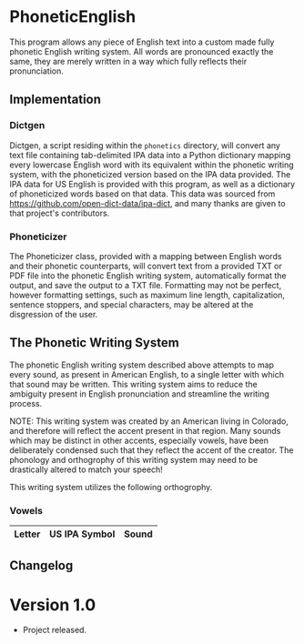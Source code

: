 # PhoneticEnglish
This program allows any piece of English text into a custom made fully phonetic English writing system. All words are pronounced exactly the same, they are merely written in a way which fully reflects their pronunciation.

## Implementation
 
### Dictgen
Dictgen, a script residing within the `phonetics` directory, will convert any text file containing tab-delimited IPA data into a Python dictionary mapping every lowercase English word with its equivalent within the phonetic writing system, with the phoneticized version based on the IPA data provided. The IPA data for US English is provided with this program, as well as a dictionary of phoneticized words based on that data. This data was sourced from <https://github.com/open-dict-data/ipa-dict>, and many thanks are given to that project's contributors.

### Phoneticizer
The Phoneticizer class, provided with a mapping between English words and their phonetic counterparts, will convert text from a provided TXT or PDF file into the phonetic English writing system, automatically format the output, and save the output to a TXT file. Formatting may not be perfect, however formatting settings, such as maximum line length, capitalization, sentence stoppers, and special characters, may be altered at the disgression of the user.

## The Phonetic Writing System
The phonetic English writing system described above attempts to map every sound, as present in American English, to a single letter with which that sound may be written. This writing system aims to reduce the ambiguity present in English pronunciation and streamline the writing process. 

NOTE: This writing system was created by an American living in Colorado, and therefore will reflect the accent present in that region. Many sounds which may be distinct in other accents, especially vowels, have been deliberately condensed such that they reflect the accent of the creator. The phonology and orthogrophy of this writing system may need to be drastically altered to match your speech!

This writing system utilizes the following orthogrophy.

### Vowels

| Letter | US IPA Symbol | Sound |
|:---:|:---:|:---:|

 
## Changelog
# Version 1.0
- Project released.
